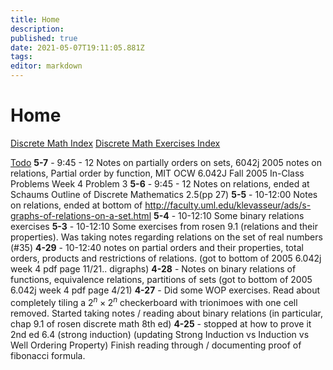 ```yaml
---
title: Home
description: 
published: true
date: 2021-05-07T19:11:05.881Z
tags: 
editor: markdown
---
```


# Home
[Discrete Math Index](/mathematics/discrete-mathematics/index)
[Discrete Math Exercises Index](/mathematics/discrete-mathematics/problems-and-examples/index)


[Todo](/todo)
**5-7** - 9:45 - 12 Notes on partially orders on sets, 6042j 2005 notes on relations, Partial order by function, MIT OCW 6.042J Fall 2005 In-Class Problems Week 4 Problem 3
**5-6** - 9:45 - 12 Notes on relations, ended at Schaums Outline of Discrete Mathematics 2.5(pp 27)
**5-5** - 10-12:00 Notes on relations, ended at bottom of http://faculty.uml.edu/klevasseur/ads/s-graphs-of-relations-on-a-set.html
**5-4** - 10-12:10 Some binary relations exercises
**5-3** - 10-12:10 Some exercises from rosen 9.1 (relations and their properties). Was taking notes regarding relations on the set of real numbers (#35)
**4-29** - 10-12:40 notes on partial orders and their properties, total orders, products and restrictions of relations. (got to bottom of 2005 6.042j week 4 pdf page 11/21.. digraphs)
**4-28** - Notes on binary relations of functions, equivalence relations, partitions of sets (got to bottom of 2005 6.042j week 4 pdf page 4/21)
**4-27** - Did some WOP exercises. Read about completely tiling a $2^n \times 2^n$ checkerboard with trionimoes with one cell removed. Started taking notes / reading about binary relations (in particular, chap 9.1 of rosen discrete math 8th ed)
**4-25** - stopped at how to prove it 2nd ed 6.4 (strong induction) (updating Strong Induction vs Induction vs Well Ordering Property) Finish reading through / documenting proof of fibonacci formula.